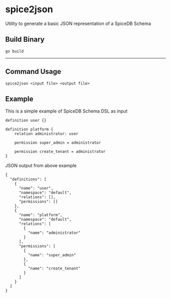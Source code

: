 # spice2json
Utility to generate a basic JSON representation of a SpiceDB Schema

## Build Binary

```
go build
```

---

## Command Usage

```
spice2json <input file> <output file>
```

## Example

This is a simple example of SpiceDB Schema DSL as input
```
definition user {}

definition platform {
	relation administrator: user

	permission super_admin = administrator

	permission create_tenant = administrator
}
```

JSON output from above example
```
{
  "definitions": [
    {
      "name": "user",
      "namespace": "default",
      "relations": [],
      "permissions": []
    },
    {
      "name": "platform",
      "namespace": "default",
      "relations": [
        {
          "name": "administrator"
        }
      ],
      "permissions": [
        {
          "name": "super_admin"
        },
        {
          "name": "create_tenant"
        }
      ]
    }
  ]
}
```
